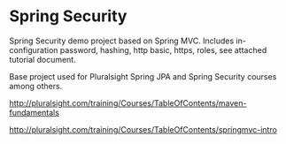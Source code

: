 Spring Security
===============

Spring Security demo project based on Spring MVC. Includes in-configuration password, hashing, http basic, https, roles, 
see attached tutorial document.

Base project used for Pluralsight Spring JPA and Spring Security courses among others.

http://pluralsight.com/training/Courses/TableOfContents/maven-fundamentals

http://pluralsight.com/training/Courses/TableOfContents/springmvc-intro

